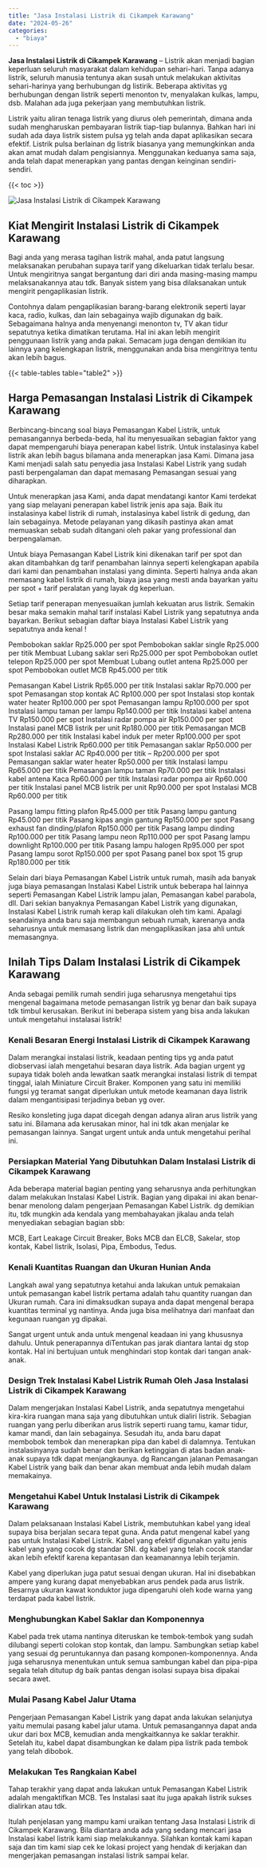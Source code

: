 ```yaml
---
title: "Jasa Instalasi Listrik di Cikampek Karawang"
date: "2024-05-26"
categories: 
  - "biaya"
---
```


**Jasa Instalasi Listrik di Cikampek Karawang** – Listrik akan menjadi bagian keperluan seluruh masyarakat dalam kehidupan sehari-hari. Tanpa adanya listrik, seluruh manusia tentunya akan susah untuk melakukan aktivitas sehari-harinya yang berhubungan dg listirik. Beberapa aktivitas yg berhubungan dengan listrik seperti menonton tv, menyalakan kulkas, lampu, dsb. Malahan ada juga pekerjaan yang membutuhkan listrik.

Listrik yaitu aliran tenaga listrik yang diurus oleh pemerintah, dimana anda sudah mengharuskan pembayaran listrik tiap-tiap bulannya. Bahkan hari ini sudah ada daya listrik sistem pulsa yg telah anda dapat aplikasikan secara efektif. Listrik pulsa berlainan dg listrik biasanya yang memungkinkan anda akan amat mudah dalam pengisiannya. Menggunakan keduanya sama saja, anda telah dapat menerapkan yang pantas dengan keinginan sendiri-sendiri.

{{< toc >}}

![Jasa Instalasi Listrik di Cikampek Karawang](/images/instalasi-listrik-murah08.png)

## Kiat Mengirit Instalasi Listrik di Cikampek Karawang

Bagi anda yang merasa tagihan listrik mahal, anda patut langsung melaksanakan perubahan supaya tarif yang dikeluarkan tidak terlalu besar. Untuk mengiritnya sangat bergantung dari diri anda masing-masing mampu melaksanakannya atau tdk. Banyak sistem yang bisa dilaksanakan untuk mengirit pengaplikasian listrik.

Contohnya dalam pengaplikasian barang-barang elektronik seperti layar kaca, radio, kulkas, dan lain sebagainya wajib digunakan dg baik. Sebagaimana halnya anda menyenangi menonton tv, TV akan tidur sepatutnya ketika dimatikan terutama. Hal ini akan lebih mengirit penggunaan listrik yang anda pakai. Semacam juga dengan demikian itu lainnya yang kelengkapan listrik, menggunakan anda bisa mengiritnya tentu akan lebih bagus.

{{< table-tables table="table2" >}}

## Harga Pemasangan Instalasi Listrik di Cikampek Karawang

Berbincang-bincang soal biaya Pemasangan Kabel Listrik, untuk pemasangannya berbeda-beda, hal itu menyesuaikan sebagian faktor yang dapat mempengaruhi biaya penerapan kabel listrik. Untuk instalasinya kabel listrik akan lebih bagus bilamana anda menerapkan jasa Kami. Dimana jasa Kami menjadi salah satu penyedia jasa Instalasi Kabel Listrik yang sudah pasti berpengalaman dan dapat memasang Pemasangan sesuai yang diharapkan.

Untuk menerapkan jasa Kami, anda dapat mendatangi kantor Kami terdekat yang siap melayani penerapan kabel listrik jenis apa saja. Baik itu instalasinya kabel listrik di rumah, instalasinya kabel listrik di gedung, dan lain sebagainya. Metode pelayanan yang dikasih pastinya akan amat memuaskan sebab sudah ditangani oleh pakar yang professional dan berpengalaman.

Untuk biaya Pemasangan Kabel Listrik kini dikenakan tarif per spot dan akan ditambahkan dg tarif penambahan lainnya seperti kelengkapan apabila dari kami dan penambahan instalasi yang diminta. Seperti halnya anda akan memasang kabel listrik di rumah, biaya jasa yang mesti anda bayarkan yaitu per spot + tarif peralatan yang layak dg keperluan.

Setiap tarif penerapan menyesuaikan jumlah kekuatan arus listrik. Semakin besar maka semakin mahal tarif instalasi Kabel Listrik yang sepatutnya anda bayarkan. Berikut sebagian daftar biaya Instalasi Kabel Listrik yang sepatutnya anda kenal !

Pembobokan saklar Rp25.000 per spot Pembobokan saklar single Rp25.000 per titik Membuat Lubang saklar seri Rp25.000 per spot Pembobokan outlet telepon Rp25.000 per spot Membuat Lubang outlet antena Rp25.000 per spot Pembobokan outlet MCB Rp45.000 per titik

Pemasangan Kabel Listrik Rp65.000 per titik Instalasi saklar Rp70.000 per spot Pemasangan stop kontak AC Rp100.000 per spot Instalasi stop kontak water heater Rp100.000 per spot Pemasangan lampu Rp100.000 per spot Instalasi lampu taman per lampu Rp140.000 per titik Instalasi kabel antena TV Rp150.000 per spot Instalasi radar pompa air Rp150.000 per spot Instalasi panel MCB listrik per unit Rp180.000 per titik Pemasangan MCB Rp280.000 per titik Instalasi kabel induk per meter Rp100.000 per spot Instalasi Kabel Listrik Rp60.000 per titik Pemasangan saklar Rp50.000 per spot Instalasi saklar AC Rp40.000 per titik – Rp200.000 per spot Pemasangan saklar water heater Rp50.000 per titik Instalasi lampu Rp65.000 per titik Pemasangan lampu taman Rp70.000 per titik Instalasi kabel antena Kaca Rp60.000 per titik Instalasi radar pompa air Rp60.000 per titik Instalasi panel MCB listrik per unit Rp90.000 per spot Instalasi MCB Rp60.000 per titik

Pasang lampu fitting plafon Rp45.000 per titik Pasang lampu gantung Rp45.000 per titik Pasang kipas angin gantung Rp150.000 per spot Pasang exhaust fan dinding/plafon Rp150.000 per titik Pasang lampu dinding Rp100.000 per titik Pasang lampu neon Rp110.000 per spot Pasang lampu downlight Rp100.000 per titik Pasang lampu halogen Rp95.000 per spot Pasang lampu sorot Rp150.000 per spot Pasang panel box spot 15 grup Rp180.000 per titik

Selain dari biaya Pemasangan Kabel Listrik untuk rumah, masih ada banyak juga biaya pemasangan Instalasi Kabel Listrik untuk beberapa hal lainnya seperti Pemasangan Kabel Listrik lampu jalan, Pemasangan kabel parabola, dll. Dari sekian banyaknya Pemasangan Kabel Listrik yang digunakan, Instalasi Kabel Listrik rumah kerap kali dilakukan oleh tim kami. Apalagi seandainya anda baru saja membangun sebuah rumah, karenanya anda seharusnya untuk memasang listrik dan mengaplikasikan jasa ahli untuk memasangnya.

## Inilah Tips Dalam Instalasi Listrik di Cikampek Karawang


Anda sebagai pemilik rumah sendiri juga seharusnya mengetahui tips mengenal bagaimana metode pemasangan listrik yg benar dan baik supaya tdk timbul kerusakan. Berikut ini beberapa sistem yang bisa anda lakukan untuk mengetahui instalasai listrik!

### Kenali Besaran Energi Instalasi Listrik di Cikampek Karawang

Dalam merangkai instalasi listrik, keadaan penting tips yg anda patut diobservasi ialah mengetahui besaran daya listrik. Ada bagian urgent yg supaya tidak boleh anda lewatkan saatk merangkai instalasi listrik di tempat tinggal, ialah Miniature Circuit Braker. Komponen yang satu ini memiliki fungsi yg teramat sangat diperlukan untuk metode keamanan daya listrik dalam mengantisipasi terjadinya beban yg over.

Resiko konsleting juga dapat dicegah dengan adanya aliran arus listrik yang satu ini. Bilamana ada kerusakan minor, hal ini tdk akan menjalar ke pemasangan lainnya. Sangat urgent untuk anda untuk mengetahui perihal ini.

### Persiapkan Material Yang Dibutuhkan Dalam Instalasi Listrik di Cikampek Karawang

Ada beberapa material bagian penting yang seharusnya anda perhitungkan dalam melakukan Instalasi Kabel Listrik. Bagian yang dipakai ini akan benar-benar menolong dalam pengerjaan Pemasangan Kabel Listrik. dg demikian itu, tdk mungkin ada kendala yang membahayakan jikalau anda telah menyediakan sebagian bagian sbb:

MCB, Eart Leakage Circuit Breaker, Boks MCB dan ELCB, Sakelar, stop kontak, Kabel listrik, Isolasi, Pipa, Embodus, Tedus.

### Kenali Kuantitas Ruangan dan Ukuran Hunian Anda

Langkah awal yang sepatutnya ketahui anda lakukan untuk pemakaian untuk pemasangan kabel listrik pertama adalah tahu quantity ruangan dan Ukuran rumah. Cara ini dimaksudkan supaya anda dapat mengenal berapa kuantitas terminal yg nantinya. Anda juga bisa melihatnya dari manfaat dan kegunaan ruangan yg dipakai.

Sangat urgent untuk anda untuk mengenal keadaan ini yang khususnya dahulu. Untuk penerapannya diTentukan pas jarak diantara lantai dg stop kontak. Hal ini bertujuan untuk menghindari stop kontak dari tangan anak-anak.

### Design Trek Instalasi Kabel Listrik Rumah Oleh Jasa Instalasi Listrik di Cikampek Karawang

Dalam mengerjakan Instalasi Kabel Listrik, anda sepatutnya mengetahui kira-kira ruangan mana saja yang dibutuhkan untuk dialiri listrik. Sebagian ruangan yang perlu diberikan arus listrik seperti ruang tamu, kamar tidur, kamar mandi, dan lain sebagainya. Sesudah itu, anda baru dapat membobok tembok dan menerapkan pipa dan kabel di dalamnya. Tentukan instalasinyanya sudah benar dan berikan ketinggian di atas badan anak-anak supaya tdk dapat menjangkaunya. dg Rancangan jalanan Pemasangan Kabel Listrik yang baik dan benar akan membuat anda lebih mudah dalam memakainya.

### Mengetahui Kabel Untuk Instalasi Listrik di Cikampek Karawang

Dalam pelaksanaan Instalasi Kabel Listrik, membutuhkan kabel yang ideal supaya bisa berjalan secara tepat guna. Anda patut mengenal kabel yang pas untuk Instalasi Kabel Listrik. Kabel yang efektif digunakan yaitu jenis kabel yang yang cocok dg standar SNI. dg kabel yang telah cocok standar akan lebih efektif karena kepantasan dan keamanannya lebih terjamin.

Kabel yang diperlukan juga patut sesuai dengan ukuran. Hal ini disebabkan ampere yang kurang dapat menyebabkan arus pendek pada arus listrik. Besarnya ukuran kawat konduktor juga dipengaruhi oleh kode warna yang terdapat pada kabel listrik.

### Menghubungkan Kabel Saklar dan Komponennya

Kabel pada trek utama nantinya diteruskan ke tembok-tembok yang sudah dilubangi seperti colokan stop kontak, dan lampu. Sambungkan setiap kabel yang sesuai dg peruntukannya dan pasang komponen-komponennya. Anda juga seharusnya menentukan untuk semua sambungan kabel dan pipa-pipa segala telah ditutup dg baik pantas dengan isolasi supaya bisa dipakai secara awet.

### Mulai Pasang Kabel Jalur Utama

Pengerjaan Pemasangan Kabel Listrik yang dapat anda lakukan selanjutya yaitu memulai pasang kabel jalur utama. Untuk pemasangannya dapat anda ukur dari box MCB, kemudian anda mengkaitkannya ke saklar terakhir. Setelah itu, kabel dapat disambungkan ke dalam pipa listrik pada tembok yang telah dibobok.

### Melakukan Tes Rangkaian Kabel

Tahap terakhir yang dapat anda lakukan untuk Pemasangan Kabel Listrik adalah mengaktifkan MCB. Tes Instalasi saat itu juga apakah listrik sukses dialirkan atau tdk.

Itulah penjelasan yang mampu kami uraikan tentang Jasa Instalasi Listrik di Cikampek Karawang. Bila diantara anda ada yang sedang mencari jasa Instalasi kabel listrik kami siap melakukannya. Silahkan kontak kami kapan saja dan tim kami siap cek ke lokasi project yang hendak di kerjakan dan mengerjakan pemasangan instalasi listrik sampai kelar.
